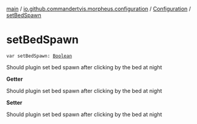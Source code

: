 [main](../../index.md) / [io.github.commandertvis.morpheus.configuration](../index.md) / [Configuration](index.md) / [setBedSpawn](./set-bed-spawn.md)

# setBedSpawn

`var setBedSpawn: `[`Boolean`](https://kotlinlang.org/api/latest/jvm/stdlib/kotlin/-boolean/index.html)

Should plugin set bed spawn after clicking by the bed at night

**Getter**

Should plugin set bed spawn after clicking by the bed at night

**Setter**

Should plugin set bed spawn after clicking by the bed at night

